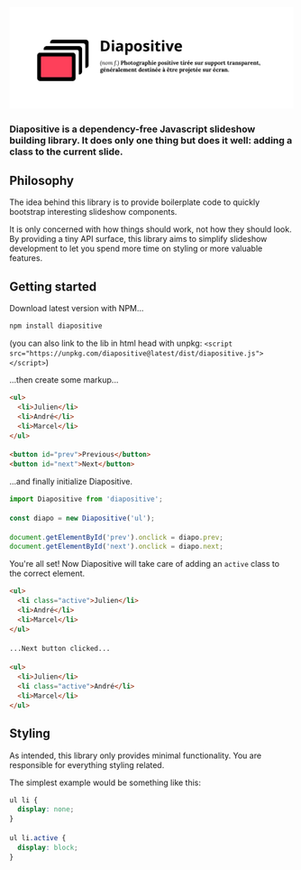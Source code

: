 ![main image](docs/main.jpg)

### Diapositive is a dependency-free Javascript slideshow building library. It does only one thing but does it well: adding a class to the current slide.

## Philosophy

The idea behind this library is to provide boilerplate code to quickly bootstrap interesting slideshow components.

It is only concerned with how things should work, not how they should look. By providing a tiny API surface, this library aims to simplify slideshow development to let you spend more time on styling or more valuable features.

## Getting started

Download latest version with NPM...

```bash
npm install diapositive
```

(you can also link to the lib in html head with unpkg: `<script src="https://unpkg.com/diapositive@latest/dist/diapositive.js"></script>`)

...then create some markup...

```html
<ul>
  <li>Julien</li>
  <li>André</li>
  <li>Marcel</li>
</ul>

<button id="prev">Previous</button>
<button id="next">Next</button>
```

...and finally initialize Diapositive.
```js
import Diapositive from 'diapositive';

const diapo = new Diapositive('ul');

document.getElementById('prev').onclick = diapo.prev;
document.getElementById('next').onclick = diapo.next;
```

You're all set! Now Diapositive will take care of adding an `active` class to the correct element.

```html
<ul>
  <li class="active">Julien</li>
  <li>André</li>
  <li>Marcel</li>
</ul>

...Next button clicked...

<ul>
  <li>Julien</li>
  <li class="active">André</li>
  <li>Marcel</li>
</ul>
```

## Styling

As intended, this library only provides minimal functionality. You are responsible for everything styling related.

The simplest example would be something like this:
```css
ul li {
  display: none;
}

ul li.active {
  display: block;
}
```

